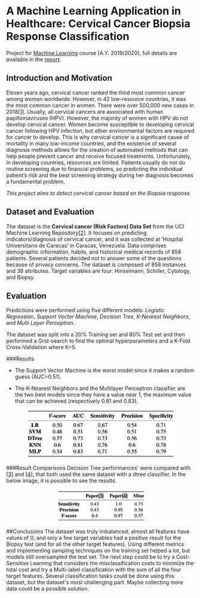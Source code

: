# A Machine Learning Application in Healthcare: Cervical Cancer Biopsia Response Classification

Project for [Machine Learning](https://twiki.di.uniroma1.it/twiki/view/ApprAuto) course (A.Y. 2019/2020), full details are available in the [report](./reportML.pdf).

## Introduction and Motivation
Eleven years ago, cervical cancer ranked the third most common cancer among women worldwide. However, in 42 low-resource countries, it was the most common cancer in women. There were over 500,000 new cases in 2018[[1]](https://www.thelancet.com/action/showPdf?pii=S2214-109X%2819%2930482-6). Usually, all cervical cancers are associated with human papillomaviruses (HPV). However, the majority of women with HPV do not develop cervical cancer. Women become susceptible to developing cervical cancer following HPV infection, but other environmental factors are required for cancer to develop. This is why cervical cancer is a significant cause of mortality in many low-income countries, and the existence of several diagnosis methods allows for the creation of automated methods that can help people prevent cancer and receive focused treatments. Unfortunately, in developing countries, resources are limited. Patients usually do not do routine screening due to financial problems, so predicting the individual patient’s risk and the best screening strategy during her diagnosis becomes a fundamental problem. 

_This project aims to detect cervical cancer based on the Biopsia response._

## Dataset and Evaluation
The dataset is the **Cervical cancer (Risk Factors) Data Set** from the UCI Machine Learning Repository[[2]](https://archive.ics.uci.edu/ml/datasets/Cervical+cancer+%28Risk+Factors%29). It focuses on predicting indicators/diagnosis of cervical cancer, and it was collected at ’Hospital Universitario de Caracas’ in Caracas, Venezuela. Data comprises demographic information, habits, and historical medical records of 858 patients. Several patients decided not to answer some of the questions because of privacy concerns. The dataset is composed of 858 instances and 36 attributes. Target variables are four: Hinselmann, Schiller, Cytology, and Biopsy.

## Evaluation
Predictions were performed using five different models: _Logistic Regression_, _Support Vector Machine_, _Decision Tree_, _K-Nearest Neighbors_, and _Multi Layer Perceptron_. 

The dataset was split into a 20% Training set and 80% Test set and then performed a Grid-search to find the optimal hyperparameters and a K-Fold Cross-Validation where K=5.

###Results
* The Support Vector Machine is the worst model since it makes a random guess (AUC=0.51).

* The K-Nearest Neighbors and the Multilayer Perceptron classifier are the two best models since they have a value near 1, the maximum value that can be achieved (respectively 0.81 and 0.83).
<p align="center">
<img src="./docs/classifiers_scores.png" width="400">
</p>

###Result Comparisons
Decision Tree performances' were compared with [[3]](http://www.ijctjournal.org/Volume4/Issue4/IJCT-V4I4P19.pdf) and [[4]](https://arxiv.org/pdf/1812.10383.pdf), that both used the same dataset with a dtree classifier. In the below image, it is possible to see the results.
<p align="center">
<img src="./docs/comparison.png" width="250">
</p>

##Conclusions
The dataset was truly imbalanced; almost all features have values of 0, and only a few target variables had a positive result for the Biopsy test (and for all the other target features). Using different metrics and implementing sampling techniques on the training set helped a lot, but models still oversampled the test set. The next step could be to try a Cost-Sensitive Learning that considers the misclassification costs to minimize the total cost and try a Multi-label classification with the sum of all the four target features. Several classification tasks could be done using this dataset, but the dataset's most challenging part. Maybe collecting more data could be a possible solution. 